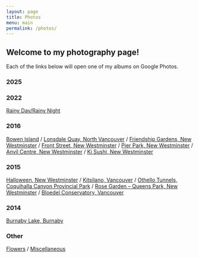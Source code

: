 ```yaml
---
layout: page
title: Photos
menu: main
permalink: /photos/
---
```


<h2>Welcome to my photography page!</h2>
<p>Each of the links below will open one of my albums on Google Photos.</p>

<h3>2025</h3>
<script src="https://cdn.jsdelivr.net/npm/publicalbum@latest/embed-ui.min.js" async></script>
<div class="pa-carousel-widget" style="width:100%; height:480px; display:none;"
  data-link="https://photos.app.goo.gl/X9dqaHg7U4EYJuC68"
  data-title="Pier Park &amp; River Market (2025) · Saturday, Jul 19 📸"
  data-description="Shared album · Tap to view!"
  data-background-color="#ffffff">
  <object data="https://lh3.googleusercontent.com/pw/AP1GczMOje3gbo7fpUd-19cmPgrPUFjBkR-oKmZUG7YWJTxKGNpZZgBuxVD0lU4qLTCF6Nk3VeZk89Cw_wYRsEDlOyLmqJLpQJuqjXIlYbnxalBMrSk8EvVM=w1920-h1080"></object>
  <object data="https://lh3.googleusercontent.com/pw/AP1GczMugyqhVnlhxaZtHgGCftUpNrEQ0SBS_Hk4KAs8LsRNkLkGcYEUk_q73CIWLC-XHPZWao6HIGibPkSpicqQZWwFeTgRiMIlADIMxd1rU7ZBMbv77YER=w1920-h1080"></object>
  <object data="https://lh3.googleusercontent.com/pw/AP1GczMCnrJ-BXShEKZtRGI92iyY4GhDCSR8DmkKgIAT7jwXVbI4rUoZOvki4H3oIW984paruOBrbTCfFBbwpTjpGasF1Kj2s5ROBkHLUFSROaQ75xvav16o=w1920-h1080"></object>
  <object data="https://lh3.googleusercontent.com/pw/AP1GczM2elH71hknP97jS8NUku22_S6YihAmOwYMiyhxNweG6vMN2p6bumm37brwEOefnYi3l5xWVyaNtnoKT07KsrfLHzjnDJC7v2D6vuQUF9iGRJpnil1_=w1920-h1080"></object>
  <object data="https://lh3.googleusercontent.com/pw/AP1GczOIGjcdUhEW6TeotqGYD0kzvRZRDt1s1rZCsScPT1V5Kws4VYp0DEilR45cAFBpCQ-sskxY9JY_FJ1BrrX6PThWIG_o4TgznKQal6JSlDUJ6RVosgjn=w1920-h1080"></object>
  <object data="https://lh3.googleusercontent.com/pw/AP1GczOiGRICJddTC4w8DlX5OJ18_Yo-FsqOEvnINirD7VGxPxCGmtFx1lWskMJPkk8gfJRCfVg7NqZtz6zMJK_Ck5rGd4oKXGxZg3AufEP7Qda6DAqiWbTw=w1920-h1080"></object>
  <object data="https://lh3.googleusercontent.com/pw/AP1GczOFXMb6UtV1OJK4AW6pNszsHb0FHHRZHDF-_DVV2YS2T4gjGT1GBIlcZLQVQtjp7yQeRQPri5rV0qpL-_Up-cgX-EziblI9iZbLEr0WQQ6fTv38J1Ao=w1920-h1080"></object>
  <object data="https://lh3.googleusercontent.com/pw/AP1GczMAGUMiAid7R9o1SLxtwaB1StuDxET3u0fKnMox8kRAbJjNwJIqz3PC0rNoNpvN4dZ3qNiPVXnKyXNFmStrQmc0nihBBwx2lu-ep0mwXpM7wJ-b_kGs=w1920-h1080"></object>
  <object data="https://lh3.googleusercontent.com/pw/AP1GczO-pBBfE3JK71lW8crRZBZO1SsVE6L4XdwhACQo2-kuN-EL51PnKhAXi9uSePtAfj9gfzb-Rh39XBZBpExXbgHEZree_2-7Slb52LMvl8pK9gNGWKsC=w1920-h1080"></object>
  <object data="https://lh3.googleusercontent.com/pw/AP1GczOKkJVRI2qDjn--rrEdhkifLQTYaeduKZh9azM42zYksl0uhucdffZmSu7mMwVrX77JL9tcd_SJJW8N9T4JMwkm0jXNEq_Y3P77VKutmSypYJT1M0Mw=w1920-h1080"></object>
  <object data="https://lh3.googleusercontent.com/pw/AP1GczMa1g0xOKX27PO5y7CnngTPCNk7yTKkndDOLLlokxLrPNmhCP9TDX0OFBgy_HoDefDC67PI-m0fNgfnG5JwMAH_zQLiRa9wRtetwVqmFWHqso5mdr-E=w1920-h1080"></object>
  <object data="https://lh3.googleusercontent.com/pw/AP1GczMq7xBVBmKSn3wj4HycHe5bUb_ac91QF4hDOoGGT7XyX-8Yg8kpnPWhvQvpux7jG6t2klVOAwxFupU40PvilGKMCEGzo5E1Rn1KQPD7cQbSc5kUzoJi=w1920-h1080"></object>
  <object data="https://lh3.googleusercontent.com/pw/AP1GczMGNk4npFvYbezczHfIXMzMxDHAxmYPk1kDaVF0IenrxSbO2MkZRTZfyqnXS8ftl9U2d8KnxB8qe0O-w33aJv_iTL_pl2rlv7-XMvLewK_cPq4WZDD4=w1920-h1080"></object>
  <object data="https://lh3.googleusercontent.com/pw/AP1GczP8Tf9yd0hPsSZRF5a2WhYAHDxga0M-n33i9ZzetnIyCjoJHfC2C9ytrqbaCduh6NpA3Nr_D1qnTiCztcHr32I40qxQFD2ZOJnFS_3KGZ0Lf3c3MbN7=w1920-h1080"></object>
  <object data="https://lh3.googleusercontent.com/pw/AP1GczPnrcod0eL4Q8c9Sm95HqQcVCovq4HilDWBOVV5DUNulCsgyFozUHzSGoZukkmEDGAbzS8YUeWL-GGVZTJqNohTClAvX116BMWZQQJqeSFPCxVfXcKM=w1920-h1080"></object>
  <object data="https://lh3.googleusercontent.com/pw/AP1GczM63WcemevvSYlKPAR7uWsGEIdevoNEtWGxLa2ydWUOQxOTrs3-IH0QyRMwlMEQaczF813hn5FaNbEvVCOQxxTy7XAdKmJYcdFhf4K7ykzRT1S-WMUo=w1920-h1080"></object>
  <object data="https://lh3.googleusercontent.com/pw/AP1GczNTtFQ0JxoK8JrmYjvsC58CBa-rFIjR4xO3ziLSAzzbyuTgcEjiYR0-C6DRkkxw0XwTfXlFygZUGfDvU6mtnu5_-uxoXrbCMqV1dZwF3-GMbO_a89gd=w1920-h1080"></object>
</div>

<h3>2022</h3>
<p><a href="https://photos.app.goo.gl/psYS9o75ny6DcUas8">Rainy Day/Rainy Night</a>

<h3>2016</h3>
<p><a href="https://goo.gl/photos/SYJvJs4A8mnTQqxx8">Bowen Island</a> / <a href="https://goo.gl/photos/58D2zdMSz2J7G2TM9">Lonsdale Quay, North Vancouver</a> / <a href="https://goo.gl/photos/sRjaVNacDbNsnuCg6">Friendship Gardens, New Westminster</a> / <a href="https://goo.gl/photos/ybfhV5uuvoNLAaG96">Front Street, New Westminster</a> / <a href="https://goo.gl/photos/5qDA7pHKtUSPGksVA">Pier Park, New Westminster</a> / <a href="https://goo.gl/photos/NmXPzNd7VS8B16cR8">Anvil Centre, New Westminster</a> / <a href="https://goo.gl/photos/ZBSZMJ2AxpN4mgUx6">Ki Sushi, New Westminster</a></p>

<h3>2015</h3>
<p><a href="https://goo.gl/photos/MVLjLm1h2voYW7DF9">Halloween, New Westminster</a> / <a href="https://goo.gl/photos/mJeAqY5EdLj8X3TZ9">Kitsilano, Vancouver</a> / <a href="https://goo.gl/photos/CMR87mHqzJetw1gN6">Othello Tunnels, Coquihalla Canyon Provincial Park</a> / <a href="https://goo.gl/photos/cGBKXzvnQGHCqfSb6">Rose Garden &#8211; Queens Park, New Westminster</a> / <a href="https://goo.gl/photos/jQk1dRLcrnJtnu4Y7">Bloedel Conservatory, Vancouver</a></p>

<h3>2014</h3>
<p><a href="https://goo.gl/photos/2EyauPFAsc8GqALe8">Burnaby Lake, Burnaby</a></p>

<h3>Other</h3>
<p><a href="https://goo.gl/photos/h24XcrhvJ8W2g3B26">Flowers</a> / <a href="https://goo.gl/photos/XPhu2auTHDgkfs5i8">Miscellaneous</a></p>
